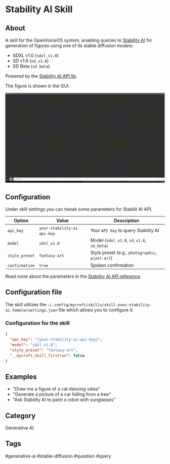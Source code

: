 # Stability AI Skill

## About

A skill for the OpenVoiceOS system, enabling queries to [Stability AI](https://stability.ai)
for generation of figures using one of its stable diffusion models:

* SDXL v1.0 (`sdxl_v1.0`)
* SD v1.6 (`sd_v1.6`)
* SD Beta (`sd_beta`)

Powered by the [Stability AI API lib](https://github.com/femelo/stability-ai-api).

The figure is shown in the GUI.

![stability-ai-skill](./res/stability-ai-skill.gif)

## Configuration

Under skill settings you can tweak some parameters for Stabilit AI API.

| Option          | Value                                                                  | Description                                                   |
| --------------- | ---------------------------------------------------------------------- | ---------------------------------------                       |
| `api_key`       | `your-stability-ai-api-key`                                            | Your `API key` to query Stability AI                          |
| `model`         | `sdxl_v1.0`                                                            | Model (`sdxl_v1.0`, `sd_v1.6`, `sd_beta`)                     |
| `style_preset`  | `fantasy-art`                                                          | Style preset (e.g., `photographic`, `pixel-art`)              |
| `confirmation`  | `true`                                                                 | Spoken confirmation                                           |

Read more about the parameters in the [Stability AI API reference](https://platform.stability.ai/docs/api-reference).

## Configuration file

The skill utilizes the `~/.config/mycroft/skills/skill-ovos-stability-ai.femelo/settings.json` file which allows you to configure it.

### Configuration for the skill

```json
{
  "api_key": "{your-stability-ai-api-key}",
  "model": "sdxl_v1.0",
  "style_preset": "fantasy-art",
  "__mycroft_skill_firstrun": false
}
```

## Examples

* "Draw me a figure of a cat dancing valsa"
* "Generate a picture of a car falling from a tree"
* "Ask Stability AI to paint a robot with sunglasses"

## Category

Generative AI

## Tags

\#generative-ai
\#stable-diffusion
\#question
\#query
